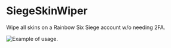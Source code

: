 # SiegeSkinWiper
Wipe all skins on a Rainbow Six Siege account w/o needing 2FA.

![Example of usage.](https://imgur.com/a/8GPYRG5)
